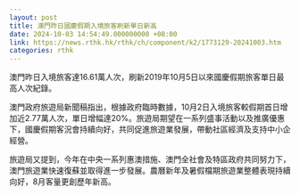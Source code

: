 ```yaml
---
layout: post
title: 澳門昨日國慶假期入境旅客刷新單日新高
date: 2024-10-03 14:54:49.000000000 +08:00
link: https://news.rthk.hk/rthk/ch/component/k2/1773129-20241003.htm
categories: rthk
---
```


澳門昨日入境旅客達16.61萬人次，刷新2019年10月5日以來國慶假期旅客單日最高人次紀錄。

澳門政府旅遊局新聞稿指出，根據政府臨時數據，10月2日入境旅客較假期首日增加近2.77萬人次，單日增幅達20%。旅遊局期望在一系列盛事活動以及推廣優惠下，國慶假期客況會持續向好，共同促進旅遊業發展，帶動社區經濟及支持中小企經營。

旅遊局又提到，今年在中央一系列惠澳措施、澳門全社會及特區政府共同努力下，澳門旅遊業快速復蘇並取得進一步發展。農曆新年及暑假檔期旅遊業整體表現持續向好，8月客量更創歷年新高。
